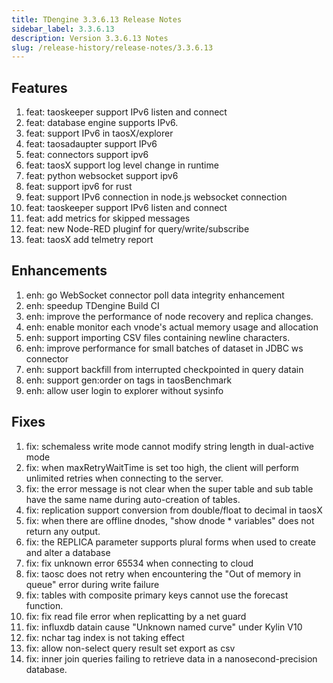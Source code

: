 ```yaml
---
title: TDengine 3.3.6.13 Release Notes
sidebar_label: 3.3.6.13
description: Version 3.3.6.13 Notes
slug: /release-history/release-notes/3.3.6.13
---
```


## Features
  1. feat: taoskeeper support IPv6 listen and connect
  2. feat: database engine supports IPv6.
  3. feat: support IPv6 in taosX/explorer
  4. feat: taosadaupter support IPv6
  5. feat: connectors support ipv6
  6. feat: taosX support log level change in runtime
  7. feat: python websocket support ipv6
  8. feat: support ipv6 for rust
  9. feat: support IPv6 connection in node.js websocket connection
 10. feat: taoskeeper support IPv6 listen and connect
 11. feat: add metrics for skipped messages
 12. feat: new Node-RED pluginf for query/write/subscribe
 13. feat: taosX add telmetry report

## Enhancements
  1. enh: go WebSocket connector poll data integrity enhancement
  2. enh: speedup TDengine Build CI
  3. enh: improve the performance of node recovery and replica changes.
  4. enh: enable monitor each vnode's actual memory usage and allocation
  5. enh: support importing CSV files containing newline characters.
  6. enh: improve performance for small batches of dataset in JDBC ws connector
  7. enh: support backfill from interrupted checkpointed in query datain
  8. enh: support gen:order on tags in taosBenchmark
  9. enh: allow user login to explorer without sysinfo

## Fixes
  1. fix: schemaless write mode cannot modify string length in dual-active mode
  2. fix: when maxRetryWaitTime is set too high, the client will perform unlimited retries when connecting to the server.
  3. fix: the error message is not clear when the super table and sub table have the same name during auto-creation of tables.
  4. fix: replication support conversion from double/float to decimal in taosX
  5. fix: when there are offline dnodes, "show dnode * variables" does not return any output.
  6. fix: the REPLICA parameter supports plural forms when used to create and alter a database 
  7. fix: fix unknown error 65534 when connecting to cloud
  8. fix: taosc does not retry when encountering the "Out of memory in queue" error during write failure
  9. fix: tables with composite primary keys cannot use the forecast function.
 10. fix: fix read file error when replicatting by a net guard
 11. fix: influxdb datain cause "Unknown named curve" under Kylin V10
 12. fix: nchar tag index is not taking effect
 13. fix: allow non-select query result set export as csv
 14. fix: inner join queries failing to retrieve data in a nanosecond-precision database.

